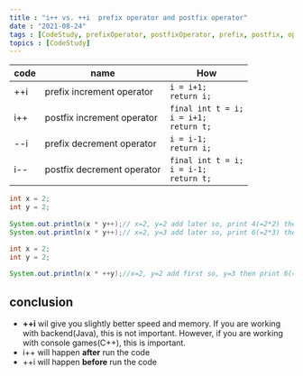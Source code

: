 ```yaml
---
title : "i++ vs. ++i  prefix operator and postfix operator"
date : "2021-08-24"
tags : [CodeStudy, prefixOperator, postfixOperator, prefix, postfix, operator,++,--]
topics : [CodeStudy]
---
```


|code|name|How|
|---|---|---|
++i|prefix increment operator|`i = i+1;`<br>`return i;`|
i++|postfix increment operator|`final int t = i;` <br> `i = i+1;` <br>`return t;`|
--i|prefix decrement operator|`i = i-1;`<br>`return i;`|
i--|postfix decrement operator|`final int t = i;` <br> `i = i-1;` <br>`return t;`|




```java
int x = 2;
int y = 2;
  
System.out.println(x * y++);// x=2, y=2 add later so, print 4(=2*2) then y =3
System.out.println(x * y++);// x=2, y=3 add later so, print 6(=2*3) then y =4
```

```java
int x = 2;
int y = 2;
  
System.out.println(x * ++y);//x=2, y=2 add first so, y=3 then print 6(=2*3)
```

## conclusion

- **++i** wil give you slightly better speed and memory.    If you are working with backend(Java), this is not important. However, if you are working with console games(C++), this is important.
- i++ will happen **after** run the code
- ++i will happen **before** run the code